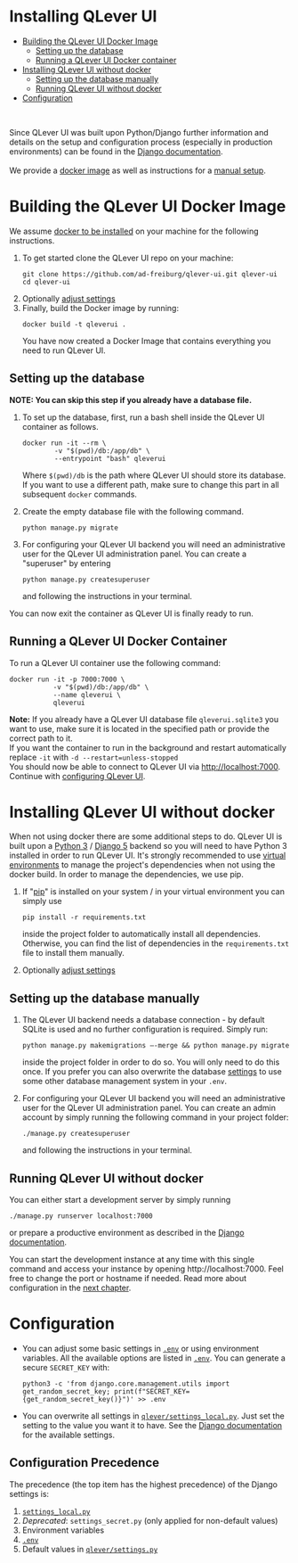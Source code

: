 # Installing QLever UI
* [Building the QLever UI Docker Image](#building-the-qlever-ui-docker-image)
    * [Setting up the database](#setting-up-the-database)
    * [Running a QLever UI Docker container](#running-a-qlever-ui-docker-container)
* [Installing QLever UI without docker](#installing-qlever-ui-without-docker)
    * [Setting up the database manually](#setting-up-the-database-manually)
    * [Running QLever UI without docker](#running-qlever-ui-without-docker)
* [Configuration](#configuration)

<br>

Since QLever UI was built upon Python/Django further information and details on the setup and configuration process (especially in production environments) can be found in the [Django documentation](https://docs.djangoproject.com/en/5.1/).
<br><br>
We provide a [docker image](#building-the-qlever-ui-docker-image) as well as instructions for a [manual setup](#installing-qlever-ui-without-docker).
<br>

# Building the QLever UI Docker Image
We assume [docker to be installed](https://docs.docker.com/get-docker/) on your machine for the following instructions. 
1. To get started clone the QLever UI repo on your machine:
    ```shell
    git clone https://github.com/ad-freiburg/qlever-ui.git qlever-ui
    cd qlever-ui
    ```
2. Optionally [adjust settings](#configuration)
3. Finally, build the Docker image by running:
    ```shell
    docker build -t qleverui .
    ```
    You have now created a Docker Image that contains everything you need to run QLever UI.

## Setting up the database
__NOTE: You can skip this step if you already have a database file.__  

1. To set up the database, first, run a bash shell inside the QLever UI container as follows.
    ```shell
    docker run -it --rm \
            -v "$(pwd)/db:/app/db" \
            --entrypoint "bash" qleverui
    ```
    Where `$(pwd)/db` is the path where QLever UI should store its database. If you want to use a different path, make sure to change this part in all subsequent `docker` commands.

2. Create the empty database file with the following command.
    ```shell
    python manage.py migrate
    ```
3. For configuring your QLever UI backend you will need an administrative user for the QLever UI administration panel. You can create a "superuser" by entering
    ```shell
    python manage.py createsuperuser
    ```
    and following the instructions in your terminal.  

You can now exit the container as QLever UI is finally ready to run.
## Running a QLever UI Docker Container
To run a QLever UI container use the following command:
```shell
docker run -it -p 7000:7000 \
           -v "$(pwd)/db:/app/db" \
           --name qleverui \
           qleverui
``` 
__Note:__ If you already have a QLever UI database file `qleverui.sqlite3` you want to use, make sure it is located in the specified path or provide the correct path to it.  
If you want the container to run in the background and restart automatically replace `-it` with `-d --restart=unless-stopped`  
You should now be able to connect to QLever UI via <http://localhost:7000>. Continue with [configuring QLever UI](./configure_qleverui.md).


# Installing QLever UI without docker
When not using docker there are some additional steps to do. QLever UI is built upon a [Python 3](https://www.python.org/downloads/) / [Django 5](https://www.djangoproject.com/) backend so you will need to have Python 3 installed in order to run QLever UI. It's strongly recommended to use [virtual environments](https://docs.python.org/3/library/venv.html) to manage the project's dependencies when not using the docker build. In order to manage the dependencies, we use pip.

1. If "[pip](https://pypi.org/project/pip/)" is installed on your system / in your virtual environment you can simply use 
    ```shell
    pip install -r requirements.txt
    ```
    inside the project folder to automatically install all dependencies. Otherwise, you can find the list of dependencies in the `requirements.txt` file to install them manually.

2. Optionally [adjust settings](#configuration)

## Setting up the database manually
1. The QLever UI backend needs a database connection - by default SQLite is used and no further configuration is required. Simply run:
    ```shell
    python manage.py makemigrations —-merge && python manage.py migrate
    ```
    inside the project folder in order to do so. You will only need to do this once. If you prefer you can also overwrite the database [settings](https://docs.djangoproject.com/en/5.1/ref/settings/) to use some other database management system in your `.env`.

2. For configuring your QLever UI backend you will need an administrative user for the QLever UI administration panel. You can create an admin account by simply running the following command in your project folder: 
    ```shell
    ./manage.py createsuperuser
    ```
    and following the instructions in your terminal.  
## Running QLever UI without docker
You can either start a development server by simply running
```shell
./manage.py runserver localhost:7000
```
or prepare a productive environment as described in the [Django documentation](https://docs.djangoproject.com/en/5.1/).

You can start the development instance at any time with this single command and access your instance by opening http://localhost:7000. Feel free to change the port or hostname if needed.
Read more about configuration in the [next chapter](./configure_qleverui.md).

# Configuration

- You can adjust some basic settings in [`.env`](../.env) or using environment variables. All the available options are listed in [`.env`](../.env).
  You can generate a secure `SECRET_KEY` with:
  ```shell
  python3 -c 'from django.core.management.utils import get_random_secret_key; print(f"SECRET_KEY={get_random_secret_key()}")' >> .env
  ```
- You can overwrite all settings in [`qlever/settings_local.py`](../qlever/settings_local.py). Just set the setting to the value you want it to have.
   See the [Django documentation](https://docs.djangoproject.com/en/5.1/ref/settings/) for the available settings.

## Configuration Precedence
The precedence (the top item has the highest precedence) of the Django settings is:
1. [`settings_local.py`](../qlever/settings_local.py)
2. *Deprecated*: `settings_secret.py` (only applied for non-default values)
3. Environment variables
4. [`.env`](../.env)
5. Default values in [`qlever/settings.py`](../qlever/settings.py)